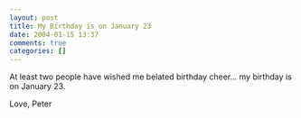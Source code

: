 ```yaml
---
layout: post
title: My Birthday is on January 23
date: 2004-01-15 13:37
comments: true
categories: []
---
```

At least two people have wished me belated birthday cheer... my birthday is on January 23.

Love, Peter
